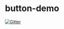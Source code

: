 # button-demo

[![Gitter](https://badges.gitter.im/Join%20Chat.svg)](https://gitter.im/Blooie/button-demo?utm_source=badge&utm_medium=badge&utm_campaign=pr-badge&utm_content=badge)
